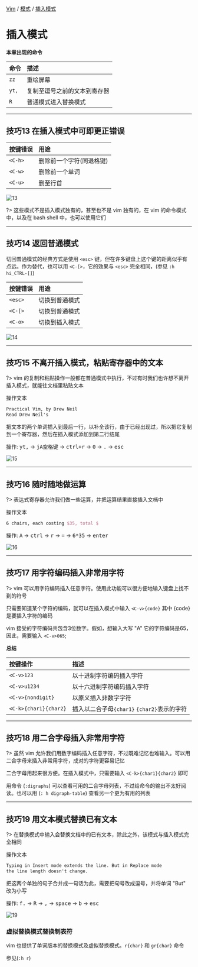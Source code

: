 [Vim](/vim-docs/) / [模式](/vim-docs/mode/) / [插入模式](/vim-docs/mode/insert)

# 插入模式

**本章出现的命令**

|命令|描述|
|:---|:---|
|`zz`|重绘屏幕|
|`yt,`|复制至逗号之前的文本到寄存器|
|`R`|普通模式进入替换模式|

---

## 技巧13 在插入模式中可即更正错误

|按键错误|用途|
|:---|:---|
|`<C-h>`|删除前一个字符(同退格键)|
|`<C-w>`|删除前一个单词|
|`<C-u>`|删至行首|

![13](https://cdn.jsdelivr.net/gh/karoldy/public-bed/image/vim/mode/13.gif)

?> 这些模式不是插入模式独有的，甚至也不是 vim 独有的，在 vim 的命令模式中，以及在 bash shell 中，也可以使用它们

---

## 技巧14 返回普通模式

切回普通模式的经典方式是使用 `<esc>` 键，但在许多键盘上这个键的距离似乎有点远。作为替代，也可以用 `<C-[>`，它的效果与 `<esc>` 完全相同，(参见 `:h hi_CTRL-[]`)

|按键错误|用途|
|:---|:---|
|`<esc>`|切换到普通模式|
|`<C-[>`|切换到普通模式|
|`<C-o>`|切换到插入模式|

![14](https://cdn.jsdelivr.net/gh/karoldy/public-bed/image/vim/mode/14.gif)

---

## 技巧15 不离开插入模式，粘贴寄存器中的文本

?> vim 的复制和粘贴操作一般都在普通模式中执行，不过有时我们也许想不离开插入模式，就能往文档里粘贴文本

操作文本

```tex
Practical Vim, by Drew Neil
Read Drew Neil's
```

把文本的两个单词插入到最后一行，以补全该行，由于已经出现过，所以把它复制到一个寄存器，然后在插入模式添加到第二行结尾

操作: <kbd>yt,</kbd> -> <kbd>jA空格键</kbd> -> <kbd>ctrl+r</kbd> -> <kbd>0</kbd> -> <kbd>.</kbd> -> <kbd>esc</kbd>

![15](https://cdn.jsdelivr.net/gh/karoldy/public-bed/image/vim/mode/15.gif)

---

## 技巧16 随时随地做运算

?> 表达式寄存器允许我们做一些运算，并把运算结果直接插入文档中

操作文本

```tex
6 chairs, each costing $35, total $
```

操作: <kbd>A</kbd> -> <kbd>ctrl</kbd> -> <kbd>r</kbd> -> <Kbd>=</kbd> -> <kbd>6*35</kbd> -> <kbd>enter</kbd>

![16](https://cdn.jsdelivr.net/gh/karoldy/public-bed/image/vim/mode/16.gif)

---

## 技巧17 用字符编码插入非常用字符

?> vim 可以用字符编码插入任意字符。使用此功能可以很方便地输入键盘上找不到的符号

只需要知道某个字符的编码，就可以在插入模式中输入 `<C-v>{code}` 其中 {code} 是要插入字符的编码

vim 接受的字符编码共包含3位数字。假如，想输入大写 "A" 它的字符编码是65，因此，需要输入 `<C-v>065`;

**总结**

|按键操作|描述|
|:---|:---|
|`<C-v>123`|以十进制字符编码插入字符|
|`<C-v>u1234`|以十六进制字符编码插入字符|
|`<C-v>{nondigit}`|以原义插入非数字字符
|`<C-k>{char1}{char2}`|插入以二合子母`{char1}` `{char2}`表示的字符|

---

## 技巧18 用二合字母插入非常用字符

?> 虽然 vim 允许我们用数字编码插入任意字符，不过既难记忆也难输入。可以用二合字母来插入非常用字符，成对的字符更容易记忆

二合字母用起来很方便。在插入模式中，只需要输入 `<C-k>{char1}{char2}` 即可

用命令 (`:digraphs`) 可以查看可用的二合字母列表，不过给命令的输出不太好阅读。也可以用 (`: h digraph-table`) 查看另一个更为有用的列表

---

## 技巧19 用文本模式替换已有文本

?> 在替换模式中输入会替换文档中的已有文本，除此之外，该模式与插入模式完全相同

操作文本

```tex
Typing in Insert mode extends the line. But in Replace mode
the line length doesn't change.
```

把这两个单独的句子合并成一句话为此，需要把句号改成逗号，并将单词 "But" 改为小写

操作: <kbd>f.</kbd> -> <kbd>R</kbd> -> <kbd>,</kbd> -> <kbd>space</kbd> -> <kbd>b</kbd> -> <kbd>esc</kbd>

![19](https://cdn.jsdelivr.net/gh/karoldy/public-bed/image/vim/mode/19.gif)

### 虚拟替换模式替换制表符

vim 也提供了单词版本的替换模式及虚拟替换模式。`r{char}` 和 `gr{char}` 命令

参见(`:h r`)
